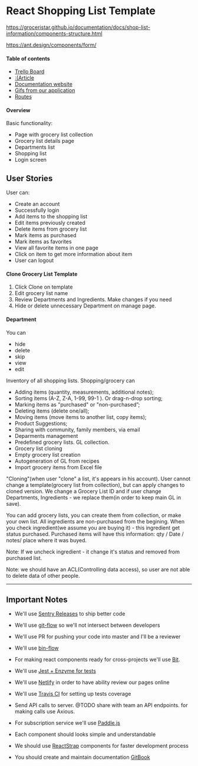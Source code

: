 # React Shopping List Template 

https://groceristar.github.io/documentation/docs/shop-list-information/components-structure.html

https://ant.design/components/form/


#### Table of contents
 - [Trello Board](https://trello.com/b/Wm9rrQRk/shopping-list-template)
 - [:(Article]()
 - [Documentation website](https://groceristar.github.io/documentation/)
 - [Gifs from our application](https://github.com/GroceriStar/react-native-shoppin-list#shopping-list-app-videos)
 - [Routes](https://github.com/GroceriStar/documentation/blob/master/docs/routes.md)

#### Overview

Basic functionality:

- Page with grocery list collection
- Grocery list details page
- Departments list
- Shopping list
- Login screen


## User Stories

User can:
* Create an account
* Successfully login
* Add items to the shopping list
* Edit items previously created
* Delete items from grocery list
* Mark items as purchased
* Mark items as favorites
* View all favorite items in one page
* Click on item to get more information about item
* User can logout


#### Clone Grocery List Template
1) Click Clone on template
2) Edit grocery list name
3) Review Departments and Ingredients. Make changes if you need
4) Hide or delete unnecessary Department on manage page.

#### Department
You can
- hide
- delete
- skip
- view
- edit




Inventory of all shopping lists. Shopping/grocery can
* Adding items (quantity, measurements, additional notes);
* Sorting items (A-Z, Z-A, 1-99, 99-1 ). Or drag-n-drop sorting;
* Marking items as "purchased" or "non-purchased”;
* Deleting items (delete one/all);
* Moving items (move items to another list, copy items);
* Product Suggestions;
* Sharing with community, family members, via email
* Deparments management
* Predefined grocery lists. GL collection.
* Grocery list cloning
* Empty grocery list creation
* Autogeneration of GL from recipes
* Import grocery items from Excel file


"Cloning"(when user "clone" a list, it's appears in his account). User cannot change a template(grocery list from collection), but can apply changes to cloned version. We change a Grocery List ID and if user change Departments, Ingredients - we replace them(in order to keep main GL in save).


You can add grocery lists, you can create them from collection, or make your own list.
All ingredients are non-purchased from the begining.
When you check ingredient(we assume you are buying it) - this ingredient get status purchased.
Purchased items will have this information: qty / Date / notes/ place where it was buyed.

Note: If we uncheck ingredient - it change it's status and removed from purchased list.

Note: we should have an ACL(Controlling data access), so user are not able to delete data of other people.

---

## Important Notes
- We'll use [Sentry Releases](https://docs.sentry.io/learn/releases/) to ship better code
- We'll use [git-flow](https://www.atlassian.com/git/tutorials/comparing-workflows/gitflow-workflow) so we'll not intersect between developers
- We'll use PR for pushing your code into master and I'll be a reviewer
- We'll use [bin-flow](https://github.com/facebook/flow)
- For making react components ready for cross-projects we'll use [Bit](https://bitsrc.io/).
- We'll use [Jest + Enzyme for tests](https://facebook.github.io/jest/)
- We'll use [Netlify](https://www.netlify.com/) in order to have ability review our pages online
- We'll use [Travis CI](http://travis-ci.org) for setting up tests coverage
- Send API calls to server. @TODO share with team an API endpoints. for making calls use Axious.
- For subscription service we'll use [Paddle.js](https://paddle.com/docs/paddle-js-overlay-checkout/)

- Each component should looks simple and understandable
- We should use [ReactStrap](https://reactstrap.github.io/) components for faster development process
- You should create and maintain documentation [GitBook](https://www.gitbook.com/)
